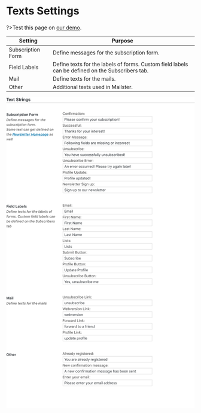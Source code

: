 # Texts Settings

?>Test this page on [our demo](https://demo.mailster.co/wp-admin/edit.php?post_type=newsletter&page=mailster_settings#texts).

Setting | Purpose
--- | ---
Subscription Form | Define messages for the subscription form.
Field Labels | Define texts for the labels of forms. Custom field labels can be defined on the Subscribers tab.
Mail | Define texts for the mails.
Other | Additional texts used in Mailster.

![Texts Settings Screen](/assets/settings-texts.png)
